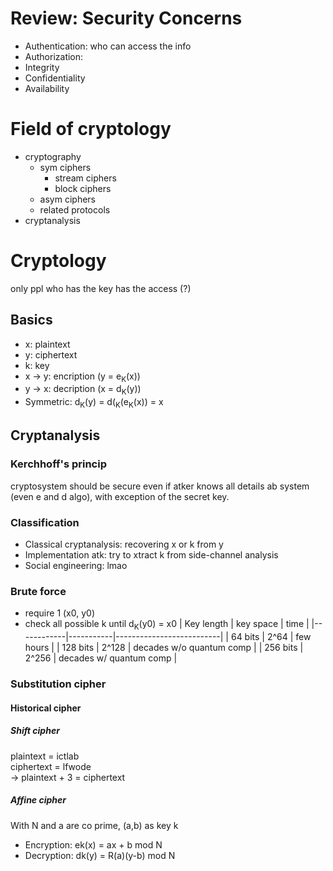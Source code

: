 # Review: Security Concerns
- Authentication: who can access the info
- Authorization:
- Integrity
- Confidentiality
- Availability

# Field of cryptology
- cryptography
  - sym ciphers
    - stream ciphers
	- block ciphers
  - asym ciphers
  - related protocols
- cryptanalysis

# Cryptology
only ppl who has the key has the access (?)

## Basics
- x: plaintext
- y: ciphertext
- k: key
- x -> y: encription (y = e<sub>K</sub>(x))
- y -> x: decription (x = d<sub>K</sub>(y))
- Symmetric: d<sub>K</sub>(y) = d(<sub>K</sub>(e<sub>K</sub>(x)) = x

## Cryptanalysis

### Kerchhoff's princip
cryptosystem should be secure even if atker knows all details ab system (even e and d algo), with exception of the secret key.

### Classification
- Classical cryptanalysis: recovering x or k from y
- Implementation atk: try to xtract k from side-channel analysis
- Social engineering: lmao

### Brute force
- require 1 (x0, y0)
- check all possible k until d<sub>K</sub>(y0) = x0
| Key length | key space | time                     |
|------------|-----------|--------------------------|
| 64 bits    | 2^64      | few hours                |
| 128 bits   | 2^128     | decades w/o quantum comp |
| 256 bits   | 2^256     | decades w/ quantum comp  |

### Substitution cipher
#### Historical cipher
##### Shift cipher
plaintext = ictlab<br>
ciphertext = lfwode<br>
-> plaintext + 3 = ciphertext

##### Affine cipher
With N and a are co prime, (a,b) as key k
- Encryption: ek(x) = ax + b mod N
- Decryption: dk(y) = R(a)(y-b) mod N


